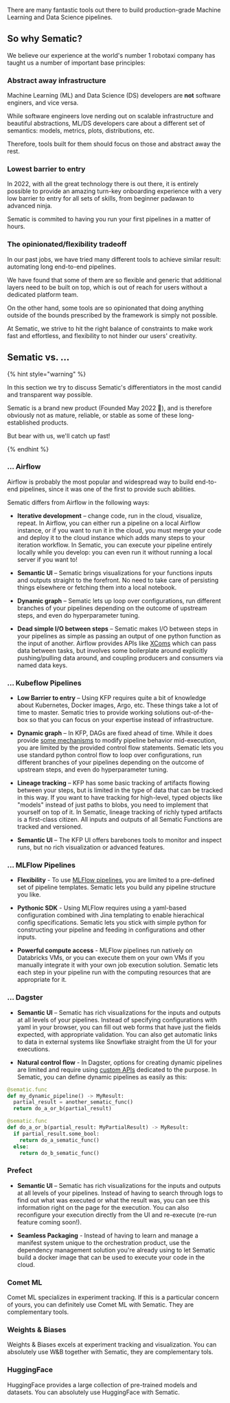 There are many fantastic tools out there to build production-grade Machine
Learning and Data Science pipelines.

## So why Sematic?

We believe our experience at the world's number 1 robotaxi company has taught us
a number of important base principles:

### Abstract away infrastructure

Machine Learning (ML) and Data Science (DS) developers are **not** software
enginers, and vice versa.

While software engineers love nerding out on scalable infrastructure and
beautiful abstractions, ML/DS developers care about a different set of semantics:
models, metrics, plots, distributions, etc.

Therefore, tools built for them should focus on those and abstract away the
rest.

### Lowest barrier to entry

In 2022, with all the great technology there is out there, it is entirely
possible to provide an amazing turn-key onboarding experience with a very low
barrier to entry for all sets of skills, from beginner padawan to advanced
ninja.

Sematic is commited to having you run your first pipelines in a matter of
hours.

### The opinionated/flexibility tradeoff

In our past jobs, we have tried many different tools to achieve similar result:
automating long end-to-end pipelines.

We have found that some of them are so flexible and generic that additional
layers need to be built on top, which is out of reach for users without a
dedicated platform team.

On the other hand, some tools are so opinionated that doing anything outside of
the bounds prescribed by the framework is simply not possible.

At Sematic, we strive to hit the right balance of constraints to make work fast
and effortless, and flexibility to not hinder our users' creativity.

## Sematic vs. ...

{% hint style="warning" %}

In this section we try to discuss Sematic's differentiators in the most candid and transparent way possible.

Sematic is a brand new product (Founded May 2022 👶), and is therefore obviously
not as mature, reliable, or stable as some of these long-established products.

But bear with us, we'll catch up fast!

{% endhint %}

### ... Airflow

Airflow is probably the most popular and widespread way to build end-to-end
pipelines, since it was one of the first to provide such abilities.

Sematic differs from Airflow in the following ways:

* **Iterative development** – change code, run in the cloud, visualize, repeat. In Airflow, you can either run a pipeline on a local Airflow instance, or if you want to run it in the cloud, you must merge your code and deploy it to the cloud instance which adds many steps to your iteration workflow. In Sematic, you can execute your pipeline entirely locally while you develop: you can even run it
without running a local server if you want to!

* **Semantic UI** – Sematic brings visualizations for your functions inputs and outputs straight to the forefront. No need to take care of persisting things elsewhere or fetching them into a local notebook.

* **Dynamic graph** – Sematic lets up loop over configurations, run different branches of your pipelines depending on the outcome of upstream steps, and even do hyperparameter tuning.

* **Dead simple I/O between steps** – Sematic makes I/O between steps in your pipelines as simple as passing an output of one
python function as the input of another. Airflow provides APIs like
[XComs](https://airflow.apache.org/docs/apache-airflow/stable/concepts/xcoms.html) which can pass data between tasks, but involves
some boilerplate around explicitly pushing/pulling data around, and coupling producers and consumers via named data keys.

### ... Kubeflow Pipelines

* **Low Barrier to entry** – Using KFP requires quite a bit of knowledge about
  Kubernetes, Docker images, Argo, etc. These things take a lot of time to
  master. Sematic tries to provide working solutions out-of-the-box so that you
  can focus on your expertise instead of infrastructure.

* **Dynamic graph** – In KFP, DAGs are fixed ahead of time. While it does provide
[some mechanisms](https://kubeflow-pipelines.readthedocs.io/en/stable/source/kfp.dsl.html#kfp.dsl.Condition)
to modify pipeline behavior mid-execution, you are limited by the provided control flow
statements. Sematic lets you use standard python control flow to loop over configurations,
run different branches of your pipelines depending on the outcome of upstream steps,
and even do hyperparameter tuning.

* **Lineage tracking** – KFP has some basic tracking of artifacts flowing between your steps, but is limited in the
type of data that can be tracked in this way. If you want to have tracking for high-level, typed objects like "models"
instead of just paths to blobs, you need to implement that yourself on top of it. In Sematic, lineage tracking of richly
typed artifacts is a first-class citizen. All inputs and outputs of all Sematic Functions are tracked and versioned.

* **Semantic UI** – The KFP UI offers barebones tools to monitor and inspect runs, but no rich visualization or advanced features.

### ... MLFlow Pipelines

* **Flexibility** - To use
[MLFlow pipelines](https://www.mlflow.org/docs/latest/pipelines.html#pipeline-templates),
you are limited to a pre-defined set of pipeline templates. Sematic lets you build any
pipeline structure you like.

* **Pythonic SDK** - Using MLFlow requires using a yaml-based configuration combined with
Jina templating to enable hierachical config specifications. Sematic lets you stick with
simple python for constructing your pipeline and feeding in configurations and other inputs.

* **Powerful compute access** - MLFlow pipelines run natively on Databricks VMs, or
you can execute them on your own VMs if you manually integrate it with your own job
execution solution. Sematic lets each step in your pipeline run with the computing
resources that are appropriate for it.

### ... Dagster
* **Semantic UI** – Sematic has rich visualizations for the inputs and outputs at all levels
of your pipelines. Instead of specifying configurations with yaml in your browser, you can
fill out web forms that have just the fields expected, with appropriate validation. You can
also get automatic links to data in external systems like Snowflake straight from the UI for
your executions.

* **Natural control flow** - In Dagster, options for creating dynamic pipelines are
limited and require using
[custom APIs](https://docs.dagster.io/concepts/ops-jobs-graphs/graphs#with-conditional-branching)
dedicated to the purpose. In Sematic, you can define dynamic pipelines as easily as this:

```python
@sematic.func
def my_dynamic_pipeline() -> MyResult:
  partial_result = another_sematic_func()
  return do_a_or_b(partial_result)

@sematic.func
def do_a_or_b(partial_result: MyPartialResult) -> MyResult:
  if partial_result.some_bool:
    return do_a_sematic_func()
  else:
    return do_b_sematic_func()
```

### Prefect
* **Semantic UI** – Sematic has rich visualizations for the inputs and outputs at all levels
of your pipelines. Instead of having to search through logs to find out what was executed or
what the result was, you can see this information right on the page for the execution. You
can also reconfigure your execution directly from the UI and re-execute (re-run feature
coming soon!).

* **Seamless Packaging** - Instead of having to learn and manage a manifest system unique to
the orchestration product, use the dependency management solution you're already using to let
Sematic build a docker image that can be used to execute your code in the cloud.

### Comet ML

Comet ML specializes in experiment tracking. If this is a particular concern of
yours, you can definitely use Comet ML with Sematic. They are complementary
tools.

### Weights & Biases

Weights & Biases excels at experiment tracking and visualization. You can
absolutely use W&B together with Sematic, they are complementary tols.

### HuggingFace

HuggingFace provides a large collection of pre-trained models and datasets. You
can absolutely use HuggingFace with Sematic.
